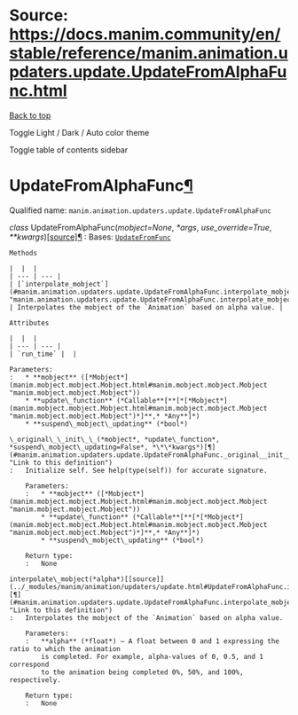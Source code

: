 # Source: https://docs.manim.community/en/stable/reference/manim.animation.updaters.update.UpdateFromAlphaFunc.html

[Back to top](#)

Toggle Light / Dark / Auto color theme

Toggle table of contents sidebar

UpdateFromAlphaFunc[¶](#updatefromalphafunc "Link to this heading")
===================================================================

Qualified name: `manim.animation.updaters.update.UpdateFromAlphaFunc`

*class* UpdateFromAlphaFunc(*mobject=None*, *\*args*, *use\_override=True*, *\*\*kwargs*)[[source]](../_modules/manim/animation/updaters/update.html#UpdateFromAlphaFunc)[¶](#manim.animation.updaters.update.UpdateFromAlphaFunc "Link to this definition")
:   Bases: [`UpdateFromFunc`](manim.animation.updaters.update.UpdateFromFunc.html#manim.animation.updaters.update.UpdateFromFunc "manim.animation.updaters.update.UpdateFromFunc")

    Methods

    |  |  |
    | --- | --- |
    | [`interpolate_mobject`](#manim.animation.updaters.update.UpdateFromAlphaFunc.interpolate_mobject "manim.animation.updaters.update.UpdateFromAlphaFunc.interpolate_mobject") | Interpolates the mobject of the `Animation` based on alpha value. |

    Attributes

    |  |  |
    | --- | --- |
    | `run_time` |  |

    Parameters:
    :   * **mobject** ([*Mobject*](manim.mobject.mobject.Mobject.html#manim.mobject.mobject.Mobject "manim.mobject.mobject.Mobject"))
        * **update\_function** (*Callable**[**[*[*Mobject*](manim.mobject.mobject.Mobject.html#manim.mobject.mobject.Mobject "manim.mobject.mobject.Mobject")*]**,* *Any**]*)
        * **suspend\_mobject\_updating** (*bool*)

    \_original\_\_init\_\_(*mobject*, *update\_function*, *suspend\_mobject\_updating=False*, *\*\*kwargs*)[¶](#manim.animation.updaters.update.UpdateFromAlphaFunc._original__init__ "Link to this definition")
    :   Initialize self. See help(type(self)) for accurate signature.

        Parameters:
        :   * **mobject** ([*Mobject*](manim.mobject.mobject.Mobject.html#manim.mobject.mobject.Mobject "manim.mobject.mobject.Mobject"))
            * **update\_function** (*Callable**[**[*[*Mobject*](manim.mobject.mobject.Mobject.html#manim.mobject.mobject.Mobject "manim.mobject.mobject.Mobject")*]**,* *Any**]*)
            * **suspend\_mobject\_updating** (*bool*)

        Return type:
        :   None

    interpolate\_mobject(*alpha*)[[source]](../_modules/manim/animation/updaters/update.html#UpdateFromAlphaFunc.interpolate_mobject)[¶](#manim.animation.updaters.update.UpdateFromAlphaFunc.interpolate_mobject "Link to this definition")
    :   Interpolates the mobject of the `Animation` based on alpha value.

        Parameters:
        :   **alpha** (*float*) – A float between 0 and 1 expressing the ratio to which the animation
            is completed. For example, alpha-values of 0, 0.5, and 1 correspond
            to the animation being completed 0%, 50%, and 100%, respectively.

        Return type:
        :   None